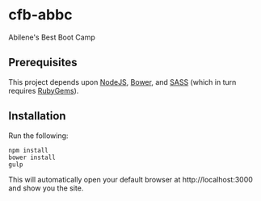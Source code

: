 # cfb-abbc

Abilene's Best Boot Camp

## Prerequisites

This project depends upon [NodeJS](http://nodejs.org), [Bower](http://bower.io), and [SASS](http://sass-lang.com/install)
(which in turn requires [RubyGems](https://rubygems.org/pages/download)).

## Installation

Run the following:

    npm install
    bower install
    gulp

This will automatically open your default browser at http://localhost:3000 and show you the site.
